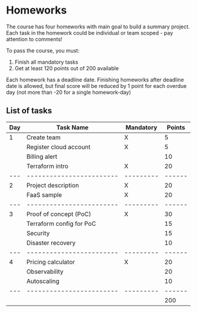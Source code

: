 # Homeworks

The course has four homeworks with main goal to build a summary project. Each task in the homework could be individual or team scoped - pay attention to comments!

To pass the course, you must:

1. Finish all mandatory tasks
2. Get at least 120 points out of 200 available

Each homework has a deadline date. Finishing homeworks after deadline date is allowed, but final score will be reduced by 1 point for each overdue day (not more than -20 for a single homework-day)

## List of tasks

| Day | Task Name                | Mandatory | Points |
| --- | ------------------------ | --------- | ------ |
| 1   | Create team              |     X     |   5    |
|     | Register cloud account   |     X     |   5    |
|     | Billing alert            |           |   10   |
|     | Terraform intro          |     X     |   20   |
| --- | ------------------------ | --------- | ------ |
| 2   | Project description      |     X     |   20   |
|     | FaaS sample              |     X     |   20   |
| --- | ------------------------ | --------- | ------ |
| 3   | Proof of concept (PoC)   |     X     |   30   |
|     | Terraform config for PoC |           |   15   |
|     | Security                 |           |   15   |
|     | Disaster recovery        |           |   10   |
| --- | ------------------------ | --------- | ------ |
| 4   | Pricing calculator       |     X     |   20   |
|     | Observability            |           |   20   |
|     | Autoscaling              |           |   10   |
| --- | ------------------------ | --------- | ------ |
|     |                          |           |   200  |
